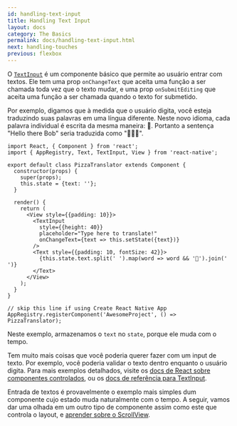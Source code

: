 ```yaml
---
id: handling-text-input
title: Handling Text Input
layout: docs
category: The Basics
permalink: docs/handling-text-input.html
next: handling-touches
previous: flexbox
---
```


O [`TextInput`](docs/textinput.html#content) é um componente básico que permite ao usuário entrar com textos. Ele tem uma prop `onChangeText` que aceita uma função a ser chamada toda vez que o texto mudar, e uma prop `onSubmitEditing` que aceita uma função a ser chamada quando o texto for submetido.

Por exemplo, digamos que à medida que o usuário digita, você esteja traduzindo suas palavras em uma língua diferente. Neste novo idioma, cada palavra individual é escrita da mesma maneira: 🍕. Portanto a sentença "Hello there Bob" seria traduzida como "🍕🍕🍕".

```ReactNativeWebPlayer
import React, { Component } from 'react';
import { AppRegistry, Text, TextInput, View } from 'react-native';

export default class PizzaTranslator extends Component {
  constructor(props) {
    super(props);
    this.state = {text: ''};
  }

  render() {
    return (
      <View style={{padding: 10}}>
        <TextInput
          style={{height: 40}}
          placeholder="Type here to translate!"
          onChangeText={text => this.setState({text})}
        />
        <Text style={{padding: 10, fontSize: 42}}>
          {this.state.text.split(' ').map(word => word && '🍕').join(' ')}
        </Text>
      </View>
    );
  }
}

// skip this line if using Create React Native App
AppRegistry.registerComponent('AwesomeProject', () => PizzaTranslator);
```

Neste exemplo, armazenamos o `text` no `state`, porque ele muda com o tempo.

Tem muito mais coisas que você poderia querer fazer com um input de texto. Por exemplo, você poderia validar o texto dentro enquanto o usuário digita. Para mais exemplos detalhados, visite os [docs de React sobre componentes controlados](https://facebook.github.io/react/docs/forms.html), ou os [docs de referência para TextInput](docs/textinput.html).

Entrada de textos é provavelmente o exemplo mais simples dum componente cujo estado muda naturalmente com o tempo. A seguir, vamos dar uma olhada em um outro tipo de componente assim como este que controla o layout, e [aprender sobre o ScrollView](docs/using-a-scrollview.html).
